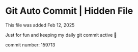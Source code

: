 # Git Auto Commit | Hidden File

This file was added Feb 12, 2025

Just for fun and keeping my daily git commit active 🤪

commit number: 159713
